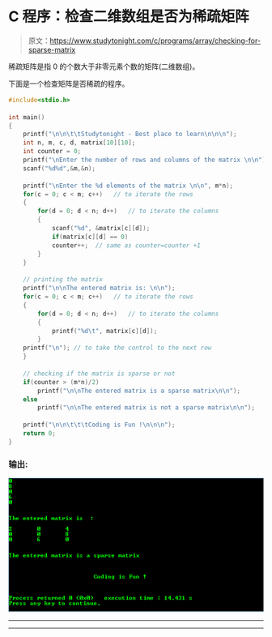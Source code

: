 # C 程序：检查二维数组是否为稀疏矩阵

> 原文：<https://www.studytonight.com/c/programs/array/checking-for-sparse-matrix>

稀疏矩阵是指 0 的个数大于非零元素个数的矩阵(二维数组)。

下面是一个检查矩阵是否稀疏的程序。

```cpp
#include<stdio.h>

int main()
{
    printf("\n\n\t\tStudytonight - Best place to learn\n\n\n");
    int n, m, c, d, matrix[10][10];
    int counter = 0;
    printf("\nEnter the number of rows and columns of the matrix \n\n");
    scanf("%d%d",&m,&n);

    printf("\nEnter the %d elements of the matrix \n\n", m*n);
    for(c = 0; c < m; c++)   // to iterate the rows
    {
        for(d = 0; d < n; d++)   // to iterate the columns
        {
            scanf("%d", &matrix[c][d]);
            if(matrix[c][d] == 0)
            counter++;  // same as counter=counter +1
        }
    }

    // printing the matrix
    printf("\n\nThe entered matrix is: \n\n");
    for(c = 0; c < m; c++)   // to iterate the rows
    {
        for(d = 0; d < n; d++)   // to iterate the columns
        {
            printf("%d\t", matrix[c][d]);
        }
    printf("\n"); // to take the control to the next row
    }

    // checking if the matrix is sparse or not
    if(counter > (m*n)/2)
        printf("\n\nThe entered matrix is a sparse matrix\n\n");
    else
        printf("\n\nThe entered matrix is not a sparse matrix\n\n");

    printf("\n\n\t\t\tCoding is Fun !\n\n\n");
    return 0;
}
```

### 输出:

![Checking if a two dimensional array is Sparse Matrix](img/ca378791b2e32d0be0b56c9d2d2f5e57.png)

* * *

* * *